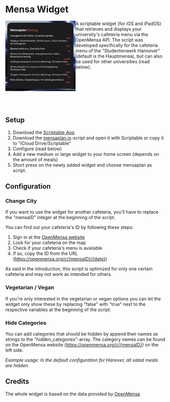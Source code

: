 # Mensa Widget #
<img src=".github/example.png" width="220" alt="App icon" align="left"/>
<p>A scriptable widget (for iOS and iPadOS) that retrieves and displays your university's cafeteria menu via the OpenMensa API.
The script was developed specifically for the cafeteria menu of the "Studentenwerk Hannover" (default is the Hauptmensa), but can also be used for other universities (read below).</p>

  <br>
   <br>
   <br>
   <br>
   <br>
   <br>

## Setup ##
1. Download the [Scriptable App](https://apps.apple.com/de/app/scriptable/id1405459188)
2. Download the <a href="https://raw.githubusercontent.com/Linus-K/mensa-widget/refs/heads/main/mensaplan.js"  download="mensaplan.js">mensaplan.js</a>-script and open it with Scriptable or copy it to "iCloud Drive/Scriptable"
3. Configure (read below)
4. Add a new medium or large widget to your home screen (depends on the amount of meals)
5. Short press on the newly added widget and choose mensaplan as script.

## Configuration ##

### Change City 
If you want to use the widget for another cafeteria, you'll have to replace the "mensaID" integer at the beginning of the script.

You can find out your cafeteria's ID by following these steps:
1. Sign in at the [OpenMensa website](https://openmensa.org/)
2. Look for your cafeteria on the map
3. Check if your cafeteria's menu is available
4. If so, copy the ID from the URL (https://openmensa.org/c/{mensaID}/{date})

As said in the introduction, this script is optimized for only one certain cafeteria and may not work as intended for others.

### Vegetarian / Vegan  
If you're only interested in the vegetarian or vegan options you can let the widget only show these by replacing "false" with "true" next to the respective variables at the beginning of the script.

### Hide Categories
You can add categories that should be hidden by append their names as strings to the "hidden_categories"-array. 
The category names can be found on the OpenMensa website (https://openmensa.org/c/{mensaID}) on the left side.

*Example usage: In the default configuration for Hanover, all salad meals are hidden.*

 ## Credits
 The whole widget is based on the data provided by [OpenMensa](https://openmensa.org/)

